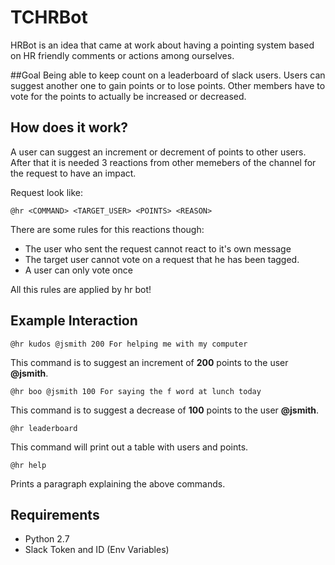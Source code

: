 # TCHRBot
HRBot is an idea that came at work about having a pointing system based on HR friendly comments or actions among ourselves.

##Goal
Being able to keep count on a leaderboard of slack users. Users can suggest another one to gain points or to lose points. Other members have to vote for the points to actually be increased or decreased.

## How does it work?
A user can suggest an increment or decrement of points to other users. After that it is needed 3 reactions from other memebers of the channel for the request to have an impact.

Request look like:

`@hr <COMMAND> <TARGET_USER> <POINTS> <REASON>`

There are some rules for this reactions though:
- The user who sent the request cannot react to it's own message
- The target user cannot vote on a request that he has been tagged.
- A user can only vote once

All this rules are applied by hr bot!

## Example Interaction

```@hr kudos @jsmith 200 For helping me with my computer```

This command is to suggest an increment of **200** points to the user **@jsmith**.

```@hr boo @jsmith 100 For saying the f word at lunch today```

This command is to suggest a decrease of **100** points to the user **@jsmith**.

```@hr leaderboard``` 

This command will print out a table with users and points.

```@hr help```

Prints a paragraph explaining the above commands.

## Requirements

- Python 2.7
- Slack Token and ID (Env Variables)



